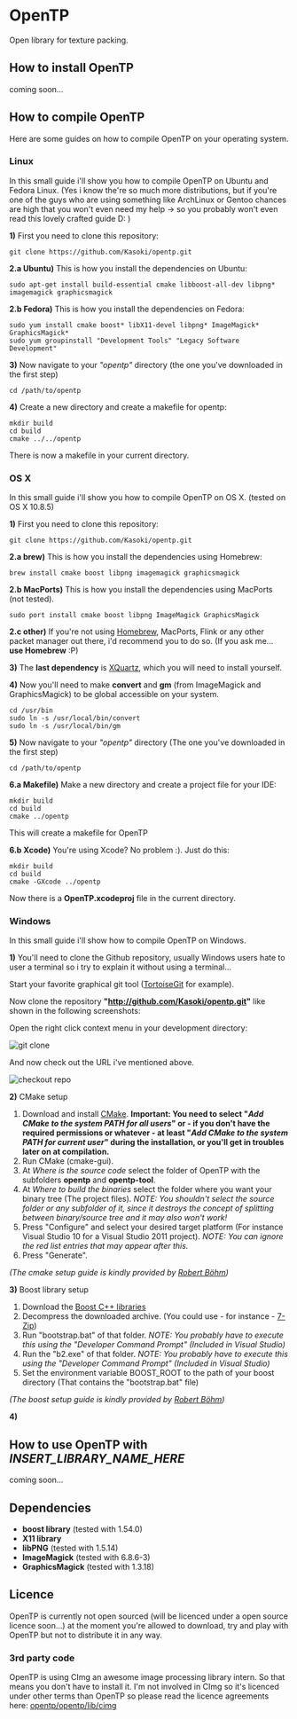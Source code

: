 OpenTP
=======

Open library for texture packing.

## How to install OpenTP

coming soon...

## How to compile OpenTP

Here are some guides on how to compile OpenTP on your operating system.

### Linux

In this small guide i'll show you how to compile OpenTP on Ubuntu and Fedora Linux. (Yes i know the're so much more distributions, but if you're one of the guys who are using something like ArchLinux or Gentoo chances are high that you won't even need my help -> so you probably won't even read this lovely crafted guide D: )

**1)** First you need to clone this repository:

	git clone https://github.com/Kasoki/opentp.git

**2.a Ubuntu)** This is how you install the dependencies on Ubuntu:

	sudo apt-get install build-essential cmake libboost-all-dev libpng* imagemagick graphicsmagick

**2.b Fedora)** This is how you install the dependencies on Fedora:

	sudo yum install cmake boost* libX11-devel libpng* ImageMagick* GraphicsMagick*
	sudo yum groupinstall "Development Tools" "Legacy Software Development"
	
**3)** Now navigate to your *"opentp"* directory (the one you've downloaded in the first step)

	cd /path/to/opentp
	
**4)** Create a new directory and create a makefile for opentp:

	mkdir build
	cd build
	cmake ../../opentp
	
There is now a makefile in your current directory.
	


### OS X

In this small guide i'll show you how to compile OpenTP on OS X. (tested on OS X 10.8.5)

**1)** First you need to clone this repository:

	git clone https://github.com/Kasoki/opentp.git

**2.a brew)** This is how you install the dependencies using Homebrew:

	brew install cmake boost libpng imagemagick graphicsmagick

**2.b MacPorts)** This is how you install the dependencies using MacPorts (not tested).

	sudo port install cmake boost libpng ImageMagick GraphicsMagick

**2.c other)** If you're not using [Homebrew](http://brew.sh/), MacPorts, Flink or any other packet manager out there, i'd recommend you to do so. (If you ask me… **use Homebrew** :P)

**3)** The **last dependency** is [XQuartz](http://xquartz.macosforge.org), which you will need to install yourself.

**4)** Now you'll need to make **convert** and **gm** (from ImageMagick and GraphicsMagick) to be global accessible on your system.

	cd /usr/bin
	sudo ln -s /usr/local/bin/convert
	sudo ln -s /usr/local/bin/gm
	
**5)** Now navigate to your *"opentp"* directory (The one you've downloaded in the first step)

	cd /path/to/opentp

**6.a Makefile)** Make a new directory and create a project file for your IDE:

	mkdir build
	cd build
	cmake ../opentp
	
This will create a makefile for OpenTP

**6.b Xcode)** You're using Xcode? No problem :). Just do this:

	mkdir build
	cd build
	cmake -GXcode ../opentp
	
Now there is a **OpenTP.xcodeproj** file in the current directory.

### Windows

In this small guide i'll show how to compile OpenTP on Windows.

**1)** You'll need to clone the Github repository, usually Windows users hate to user a terminal so i try to explain it without using a terminal…

Start your favorite graphical git tool ([TortoiseGit](https://code.google.com/p/tortoisegit/) for example).

Now clone the repository **"http://github.com/Kasoki/opentp.git"** like shown in the following screenshots:

Open the right click context menu in your development directory:

![git clone](http://abload.de/img/wincomp_1myry9.png)

And now check out the URL i've mentioned above.

![checkout repo](http://abload.de/img/wincomp_283qvq.png)

**2)** CMake setup

1. Download and install [CMake](http://www.cmake.org/). **Important: You need to select "_Add CMake to the system PATH for all users_" or - if you don't have the required permissions or whatever - at least "_Add CMake to the system PATH for current user_" during the installation, or you'll get in troubles later on at compilation.**
1. Run CMake (cmake-gui).
1. At _Where is the source code_ select the folder of OpenTP with the subfolders **opentp** and **opentp-tool**.
1. At _Where to build the binaries_ select the folder where you want your binary tree (The project files). _NOTE: You shouldn't select the source folder or any subfolder of it, since it destroys the concept of splitting between binary/source tree and it may also won't work!_
1. Press "Configure" and select your desired target platform (For instance Visual Studio 10 for a Visual Studio 2011 project). _NOTE: You can ignore the red list entries that may appear after this._
1. Press "Generate".

*(The cmake setup guide is kindly provided by [Robert Böhm](http://robertboehm.net))*

**3)** Boost library setup

1. Download the [Boost C++ libraries](http://boost.org)
1. Decompress the downloaded archive. (You could use - for instance - [7-Zip](http://7-zip.org))
1. Run "bootstrap.bat" of that folder. *NOTE: You probably have to execute this using the "Developer Command Prompt" (Included in Visual Studio)*
1. Run the "b2.exe" of that folder. *NOTE: You probably have to execute this using the "Developer Command Prompt" (Included in Visual Studio)*
1. Set the environment variable BOOST_ROOT to the path of your boost directory (That contains the "bootstrap.bat" file)

*(The boost setup guide is kindly provided by [Robert Böhm](http://robertboehm.net))*

**4)**

## How to use OpenTP with *INSERT_LIBRARY_NAME_HERE*

coming soon...

## Dependencies

* **boost library** (tested with 1.54.0)
* **X11 library** 
* **libPNG** (tested with 1.5.14)
* **ImageMagick** (tested with 6.8.6-3)
* **GraphicsMagick** (tested with 1.3.18)


## Licence

OpenTP is currently not open sourced (will be licenced under a open source licence soon…) at the moment you're allowed to download, try and play with OpenTP but not to distribute it in any way.

### 3rd party code

OpenTP is using CImg an awesome image processing library intern. So that means you don't have to install it. I'm not involved in CImg so it's licenced under other terms than OpenTP so please read the licence agreements here: [opentp/opentp/lib/cimg](#need-to-change)